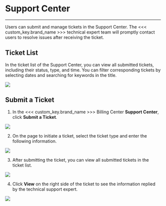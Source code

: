# Support Center
---

Users can submit and manage tickets in the Support Center. The <<< custom_key.brand_name >>> technical expert team will promptly contact users to resolve issues after receiving the ticket.

## Ticket List

In the ticket list of the Support Center, you can view all submitted tickets, including their status, type, and time. You can filter corresponding tickets by selecting dates and searching for keywords in the title.

![](img/11.support_3.png)


## Submit a Ticket

1. In the <<< custom_key.brand_name >>> Billing Center **Support Center**, click **Submit a Ticket**.

![](img/11.support_1.png)

2. On the page to initiate a ticket, select the ticket type and enter the following information.

![](img/11.support_2.png)

3. After submitting the ticket, you can view all submitted tickets in the ticket list.

![](img/11.support_3.png)

4. Click **View** on the right side of the ticket to see the information replied by the technical support expert.

![](img/11.support_4.png)